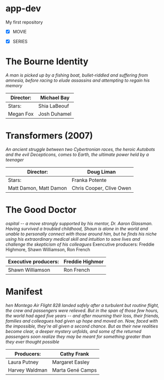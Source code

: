 # app-dev
 My first repository
 
- [x] MOVIE
- [x] SERIES


# The Bourne Identity
*A man is picked up by a fishing boat, bullet-riddled and suffering from amnesia, before racing to elude assassins and attempting to regain his memory*

| Director: | Michael Bay  |
| ----------- | ----------- |
| Stars: | Shia LaBeouf |
| Megan Fox | Josh Duhamel |

# Transformers (2007)
 *An ancient struggle between two Cybertronian races, the heroic Autobots and the evil Decepticons, comes to Earth, the ultimate power held by a teenager*

| Director:   | Doug Liman |
| ----------- | ----------- |
| Stars:      | Franka Potente |
| Matt Damon, Matt Damon | Chris Cooper, Clive Owen|

# The Good Doctor 
*ospital -- a move strongly supported by his mentor, Dr. Aaron Glassman. Having survived a troubled childhood, Shaun is alone in the world and unable to personally connect with those around him, but he finds his niche using his extraordinary medical skill and intuition to save lives and challenge the skepticism of his colleagues*
Exencutive producers: Freddie Highmore, Shawn Williamson, Ron French

| Executive producers: | Freddie Highmor |
| ----------- | ----------- |
| Shawn Williamson | Ron French |

# Manifest
*hen Montego Air Flight 828 landed safely after a turbulent but routine flight, the crew and passengers were relieved. But in the span of those few hours, the world had aged five years -- and after mourning their loss, their friends, families and colleagues had given up hope and moved on. Now, faced with the impossible, they're all given a second chance. But as their new realities become clear, a deeper mystery unfolds, and some of the returned passengers soon realize they may be meant for something greater than they ever thought possible*

| Producers: | Cathy Frank  |
| ----------- | ----------- |
| Laura Putney |  Margaret Easley|
| Harvey Waldman| Marta Gené Camps |


